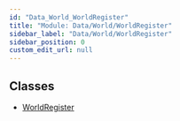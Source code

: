 ```yaml
---
id: "Data_World_WorldRegister"
title: "Module: Data/World/WorldRegister"
sidebar_label: "Data/World/WorldRegister"
sidebar_position: 0
custom_edit_url: null
---
```


## Classes

- [WorldRegister](../classes/Data_World_WorldRegister.WorldRegister.md)
